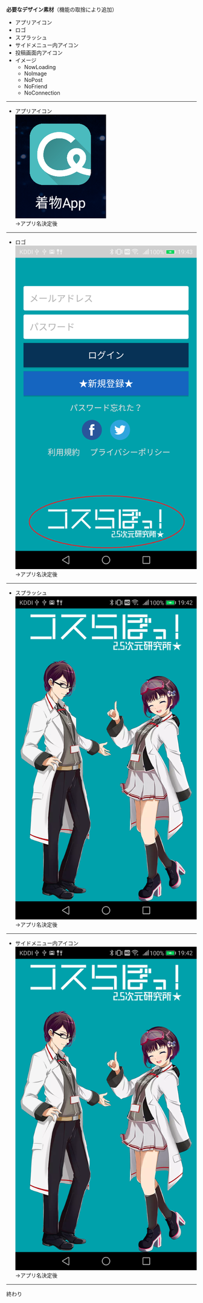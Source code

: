 **必要なデザイン素材**（機能の取捨により追加）  
- アプリアイコン
- ロゴ
- スプラッシュ
- サイドメニュー内アイコン
- 投稿画面内アイコン
- イメージ
  - NowLoading
  - NoImage
  - NoPost
  - NoFriend
  - NoConnection  
---
- アプリアイコン  
![alt](./image_icon.png)  
→アプリ名決定後
---
- ロゴ  
![alt](./image_logo.png)  
→アプリ名決定後
---
- スプラッシュ  
![alt](./image_splash.png)  
→アプリ名決定後
---
- サイドメニュー内アイコン  
![alt](./image_splash.png)  
→アプリ名決定後
---
終わり
